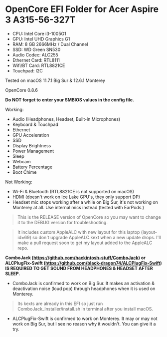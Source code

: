 # OpenCore EFI Folder for Acer Aspire 3 A315-56-327T

- CPU: Intel Core i3-1005G1
- GPU: Intel UHD Graphics G1
- RAM: 8 GB 2666MHz / Dual Channel
- SSD: WD Green SN530
- Audio Codec: ALC255
- Ethernet Card: RTL8111
- Wifi/BT Card: RTL8821CE
- Touchpad: I2C

Tested on macOS 11.7.1 Big Sur & 12.6.1 Monterey

OpenCore 0.8.6

**Do NOT forget to enter your SMBIOS values in the config file.**

Working:

* Audio (Headphones, Headset, Built-in Microphones)
* Keyboard & Touchpad
* Ethernet
* GPU Acceleration
* SSD
* Display Brightness
* Power Management
* Sleep
* Webcam
* Battery Percentage
* Boot Chime

Not Working:
* Wi-Fi & Bluetooth (RTL8821CE is not supported on macOS)
* HDMI (doesn't work on Ice Lake GPU's, they only support DP)
* Headset mic stops working after a while on Big Sur, it's not working on Monterey at all. Use internal mics instead (tested with EarPods.)

>This is the RELEASE version of OpenCore so you may want to change it to the DEBUG version for troubleshooting.

>It includes custom AppleALC with new layout for this laptop (layout-id=69) so don't upgrade AppleALC.kext when a new update drops. I'll make a pull request soon to get my layout added to the AppleALC repo.

**ComboJack (https://github.com/hackintosh-stuff/ComboJack) or ALCPlugFix-Swift (https://github.com/black-dragon74/ALCPlugFix-Swift) IS REQUIRED TO GET SOUND FROM HEADPHONES & HEADSET AFTER SLEEP.**

* ComboJack is confirmed to work on Big Sur. It makes an activation & deactivation noise (loud pop) through headphones when it is used on Monterey.
>Its kexts are already in this EFI so just run ComboJack_Installer/install.sh in terminal after you install macOS.
* ALCPlugFix-Swift is confirmed to work on Monterey. It may or may not work on Big Sur, but I see no reason why it wouldn't. You can give it a try.

